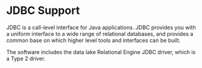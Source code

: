<!-- loio3bd8fa266c5f1014bc04b505be93bb16 -->

# JDBC Support

JDBC is a call-level interface for Java applications. JDBC provides you with a uniform interface to a wide range of relational databases, and provides a common base on which higher level tools and interfaces can be built.

The software includes the data lake Relational Engine JDBC driver, which is a Type 2 driver.

